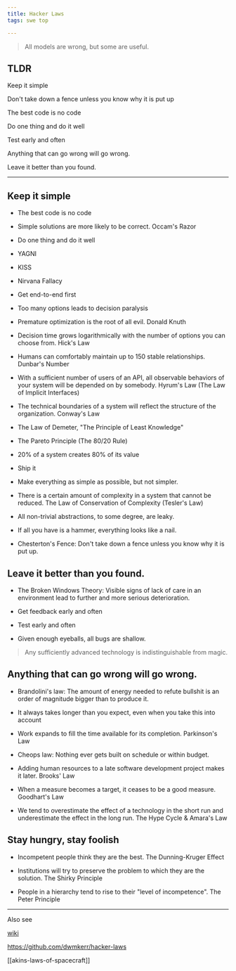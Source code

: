 ```yaml
---
title: Hacker Laws
tags: swe top 

--- 
```


> All models are wrong, but some are useful. 

## TLDR 

Keep it simple 

Don't take down a fence unless you know why it is put up

The best code is no code

Do one thing and do it well 

Test early and often 

Anything that can go wrong will go wrong. 

Leave it better than you found. 


---

## Keep it simple 

* The best code is no code

* Simple solutions are more likely to be correct. Occam's Razor

* Do one thing and do it well 

* YAGNI 

* KISS 

* Nirvana Fallacy

* Get end-to-end first 

* Too many options leads to decision paralysis 

* Premature optimization is the root of all evil. Donald Knuth

* Decision time grows logarithmically with the number of options you can choose from. Hick's Law

* Humans can comfortably maintain up to 150 stable relationships. Dunbar's Number

* With a sufficient number of users of an API, all observable behaviors of your system will be depended on by somebody. Hyrum's Law (The Law of Implicit Interfaces)

* The technical boundaries of a system will reflect the structure of the organization. Conway's Law

* The Law of Demeter,  "The Principle of Least Knowledge"

* The Pareto Principle (The 80/20 Rule)

* 20% of a system creates 80% of its value  

* Ship it

* Make everything as simple as possible, but not simpler. 

* There is a certain amount of complexity in a system that cannot be reduced. The Law of Conservation of Complexity (Tesler's Law)

* All non-trivial abstractions, to some degree, are leaky. 

* If all you have is a hammer, everything looks like a nail. 

* Chesterton's Fence: Don't take down a fence unless you know why it is put up. 


## Leave it better than you found. 

* The Broken Windows Theory: Visible signs of lack of care in an environment lead to further and more serious deterioration. 

* Get feedback early and often 

* Test early and often 

* Given enough eyeballs, all bugs are shallow.

> Any sufficiently advanced technology is indistinguishable from magic.

## Anything that can go wrong will go wrong. 

* Brandolini's law: The amount of energy needed to refute bullshit is an order of magnitude bigger than to produce it. 

* It always takes longer than you expect, even when you take this into account 

* Work expands to fill the time available for its completion. Parkinson's Law

* Cheops law: Nothing ever gets built on schedule or within budget.

* Adding human resources to a late software development project makes it later. Brooks' Law

* When a measure becomes a target, it ceases to be a good measure. Goodhart's Law

* We tend to overestimate the effect of a technology in the short run and underestimate the effect in the long run. The Hype Cycle & Amara's Law

## Stay hungry, stay foolish  

* Incompetent people think they are the best. The Dunning-Kruger Effect

* Institutions will try to preserve the problem to which they are the solution. The Shirky Principle

* People in a hierarchy tend to rise to their "level of incompetence". The Peter Principle

---

Also see 

[wiki](https://en.wikipedia.org/wiki/List_of_eponymous_laws)

<https://github.com/dwmkerr/hacker-laws>

[[akins-laws-of-spacecraft]]